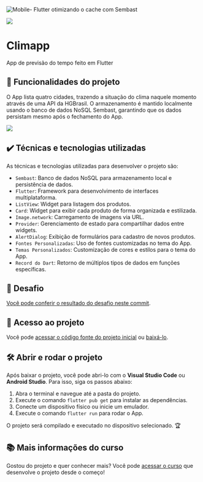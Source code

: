 
![Mobile- Flutter otimizando o cache com Sembast](https://github.com/user-attachments/assets/058fdf89-bdb7-4d5d-8596-084a33d6f2f0)


![](https://img.shields.io/github/license/alura-cursos/android-com-kotlin-personalizando-ui)

# Climapp

App de previsão do tempo feito em Flutter

## 🔨 Funcionalidades do projeto

O App lista quatro cidades, trazendo a situação do clima naquele momento através de uma API da HGBrasil.  O armazenamento é mantido localmente usando o banco de dados NoSQL Sembast, garantindo que os dados persistam mesmo após o fechamento do App.

![](img/amostra.gif)

## ✔️ Técnicas e tecnologias utilizadas


As técnicas e tecnologias utilizadas para desenvolver o projeto são:

- `Sembast`: Banco de dados NoSQL para armazenamento local e persistência de dados.
- `Flutter`: Framework para desenvolvimento de interfaces multiplataforma.
- `ListView`: Widget para listagem dos produtos.
- `Card`: Widget para exibir cada produto de forma organizada e estilizada.
- `Image.network`: Carregamento de imagens via URL.
- `Provider`: Gerenciamento de estado para compartilhar dados entre widgets.
- `AlertDialog`: Exibição de formulários para cadastro de novos produtos.
- `Fontes Personalizadas`: Uso de fontes customizadas no tema do App.
- `Temas Personalizados`: Customização de cores e estilos para o tema do App.
- `Record do Dart`: Retorno de múltiplos tipos de dados em funções específicas.

## 🎯 Desafio

[Você pode conferir o resultado do desafio neste commit](https://github.com/yagoliveira92/sembast_cache/commit/b406b53a71ef32d506188204f8004b4982fe4483).

## 📁 Acesso ao projeto

Você pode [acessar o código fonte do projeto inicial](https://github.com/yagoliveira92/sembast_cache/tree/main) ou [baixá-lo](https://github.com/yagoliveira92/sembast_cache/archive/refs/heads/main.zip).

## 🛠️ Abrir e rodar o projeto


Após baixar o projeto, você pode abri-lo com o **Visual Studio Code** ou **Android Studio**. Para isso, siga os passos abaixo:

1. Abra o terminal e navegue até a pasta do projeto.
2. Execute o comando `flutter pub get` para instalar as dependências.
3. Conecte um dispositivo físico ou inicie um emulador.
4. Execute o comando `flutter run` para rodar o App.

O projeto será compilado e executado no dispositivo selecionado. 🏆 

## 📚 Mais informações do curso

Gostou do projeto e quer conhecer mais? Você pode [acessar o curso](https://cursos.alura.com.br/course/android-kotlin-personalize-app) que desenvolve o projeto desde o começo!

